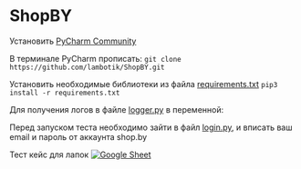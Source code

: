 # ShopBY

Установить [PyCharm Community](https://www.jetbrains.com/ru-ru/pycharm/download/#section=windows) 

В терминале PyCharm прописать: ```git clone https://github.com/lambotik/ShopBY.git```

Установить необходимые библиотеки из файла [requirements.txt](https://github.com/lambotik/ShopBY/blob/main/requirements.txt) ```pip3 install -r requirements.txt```

Для получения логов в файле [logger.py](https://github.com/lambotik/ShopBY/blob/main/utilities/logger.py) в переменной:

Перед запуском теста необходимо зайти в файл [login.py](https://github.com/lambotik/ShopBY/blob/main/login.py), и вписать ваш email и пароль от аккаунта shop.by

Тест кейс для лапок [![Google Sheet](https://img.shields.io/badge/-GoogleSheet-090909?style=plastic&logo=EXCEL&logoColor=47C5FB)](https://docs.google.com/spreadsheets/d/1mS0bQsnpViVUJp4i8IBH_A3Bjo1jRs8nsKtxFWWDyVE/edit?usp=share_link)
